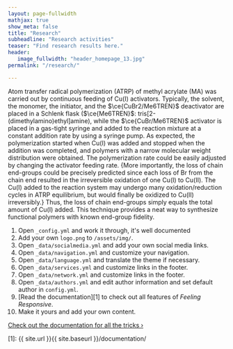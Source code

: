 ```yaml
---
layout: page-fullwidth
mathjax: true
show_meta: false
title: "Research"
subheadline: "Research activities"
teaser: "Find research results here."
header:
   image_fullwidth: "header_homepage_13.jpg"
permalink: "/research/"

---
```


Atom transfer radical polymerization (ATRP) of methyl acrylate (MA) was carried out by continuous feeding of Cu(I) activators. Typically, the solvent, the monomer, the initiator, and the $\ce{CuBr2/Me6TREN}$ deactivator are placed in a Schlenk flask ($\ce{Me6TREN}$: tris[2-(dimethylamino)ethyl]amine), while the $\ce{CuBr/Me6TREN}$ activator is placed in a gas-tight syringe and added to the reaction mixture at a constant addition rate by using a syringe pump. As expected, the polymerization started when Cu(I) was added and stopped when the addition was completed, and polymers with a narrow molecular weight distribution were obtained. The polymerization rate could be easily adjusted by changing the activator feeding rate. {More importantly, the loss of chain end-groups could be precisely predicted since each loss of Br from the chain end resulted in the irreversible oxidation of one Cu(I) to Cu(II). The Cu(I) added to the reaction system may undergo many oxidation/reduction cycles in ATRP equilibrium, but would finally be oxidized to Cu(II) irreversibly.} Thus, the loss of chain end-groups simply equals the total amount of Cu(I) added. This technique provides a neat way to synthesize functional polymers with known end-group fidelity. 

1. Open `_config.yml` and work it through, it's well documented
1. Add your own `logo.png` to `/assets/img/`.
1. Open `_data/socialmedia.yml` and add your own social media links.
1. Open `_data/navigation.yml` and customize your navigation.
1. Open `_data/language.yml` and translate the theme if necessary.
1. Open `_data/services.yml` and customize links in the footer.
1. Open `_data/network.yml` and customize links in the footer.
1. Open `_data/authors.yml` and edit author information and set default author in `config.yml`.
1. [Read the documentation][1] to check out all features of *Feeling Responsive*.
1. Make it yours and add your own content.

<a class="radius button small" href="{{ site.url }}{{ site.baseurl }}/documentation/">Check out the documentation for all the tricks ›</a>


 [1]: {{ site.url }}{{ site.baseurl }}/documentation/
